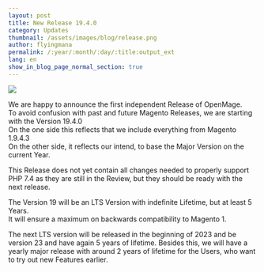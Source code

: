 ```yaml
---
layout: post
title: New Release 19.4.0
category: Updates
thumbnail: /assets/images/blog/release.png
author: flyingmana
permalink: /:year/:month/:day/:title:output_ext
lang: en
show_in_blog_page_normal_section: true
---
```


<img src="/images//posts/openmage_contributions_logo_2019_11.png" style="max-width:90%;"/>
        
We are happy to announce the first independent Release of OpenMage.  
To avoid confusion with past and future Magento Releases, we are starting with the Version 19.4.0  
On the one side this reflects that we include everything from Magento 1.9.4.3  
On the other side, it reflects our intend, to base the Major Version on the current Year.  

This Release does not yet contain all changes needed to properly support PHP 7.4 as they are still in the Review, but they should be ready with the next release.

The Version 19 will be an LTS Version with indefinite Lifetime, but at least 5 Years.  
It will ensure a maximum on backwards compatibility to Magento 1.

The next LTS version will be released in the beginning of 2023 and be version 23 and have again 5 years of lifetime.
Besides this, we will have a yearly major release with around 2 years of lifetime for the Users, who want to try out new Features earlier.

